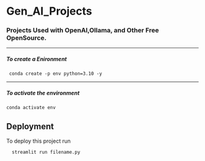 # Gen_AI_Projects


### Projects Used with OpenAI,Ollama, and Other Free  OpenSource.

--------------------------------------------------------------------------------------------------------------------------------------------------------------------------------
##### To create a Enironment
```
 conda create -p env python=3.10 -y
```
-----------------------------------------------------------------------------------------------------------------------------------------------------------------------------
##### To activate the environment
```
conda activate env
```



## Deployment

To deploy this project run

```bash
  streamlit run filename.py
```


